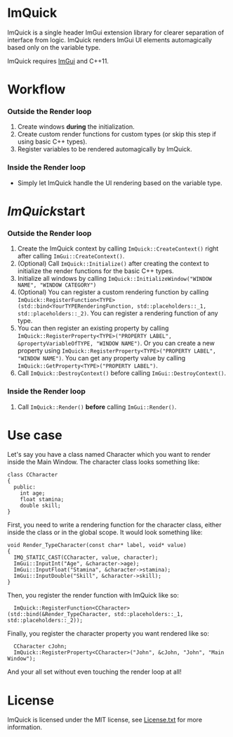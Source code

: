 # ImQuick
ImQuick is a single header ImGui extension library for clearer separation of interface from logic. ImQuick renders ImGui UI elements automagically based only on the variable type. 

ImQuick requires [ImGui](https://github.com/ocornut/imgui) and C++11.

# Workflow
### Outside the Render loop
1. Create windows **during** the initialization.
2. Create custom render functions for custom types (or skip this step if using basic C++ types).
3. Register variables to be rendered automagically by ImQuick.
### Inside the Render loop
- Simply let ImQuick handle the UI rendering based on the variable type.

# *ImQuick*start
### Outside the Render loop
1. Create the ImQuick context by calling `ImQuick::CreateContext()` right after calling `ImGui::CreateContext()`.
2. (Optional) Call `ImQuick::Initialize()` after creating the context to initialize the render functions for the basic C++ types.
3. Initialize all windows by calling `ImQuick::InitializeWindow("WINDOW NAME", "WINDOW CATEGORY")`
4. (Optional) You can register a custom rendering function by calling `ImQuick::RegisterFunction<TYPE>(std::bind<YourTYPERenderingFunction, std::placeholders::_1, std::placeholders::_2)`. You can register a rendering function of any type.
5. You can then register an existing property by calling `ImQuick::RegisterProperty<TYPE>("PROPERTY LABEL", &propertyVariableOfTYPE, "WINDOW NAME")`. Or you can create a new property using `ImQuick::RegisterProperty<TYPE>("PROPERTY LABEL", "WINDOW NAME")`. You can get any property value by calling `ImQuick::GetProperty<TYPE>("PROPERTY LABEL")`.
6. Call `ImQuick::DestroyContext()` before calling `ImGui::DestroyContext()`.
### Inside the Render loop
1. Call `ImQuick::Render()` **before** calling `ImGui::Render()`.

# Use case
Let's say you have a class named Character which you want to render inside the Main Window. The character class looks something like:
```
class CCharacter
{
  public:
    int age;
    float stamina;
    double skill;
}
```

First, you need to write a rendering function for the character class, either inside the class or in the global scope. It would look something like:
```
void Render_TypeCharacter(const char* label, void* value)
{
  IMQ_STATIC_CAST(CCharacter, value, character);
  ImGui::InputInt("Age", &character->age);
  ImGui::InputFloat("Stamina", &character->stamina);
  ImGui::InputDouble("Skill", &character->skill);
}
```

Then, you register the render function with ImQuick like so:
```
  ImQuick::RegisterFunction<CCharacter>(std::bind(&Render_TypeCharacter, std::placeholders::_1, std::placeholders::_2));

```

Finally, you register the character property you want rendered like so:
```
  CCharacter cJohn;
  ImQuick::RegisterProperty<CCharacter>("John", &cJohn, "John", "Main Window");
```

And your all set without even touching the render loop at all!

# License 
ImQuick is licensed under the MIT license, see [License.txt](https://github.com/martinpetkovski/ImQuick/blob/master/License.txt) for more information. 
